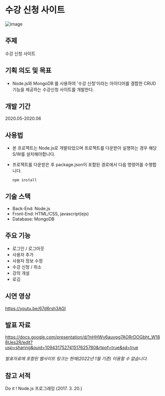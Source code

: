 # 수강 신청 사이트

![image](https://user-images.githubusercontent.com/92344242/150626095-e662c102-c1fe-44f6-8960-1b5914fdbead.png)

## 주제
수강 신청 사이트

## 기획 의도 및 목표
- Node.js와 MongoDB 를 사용하여 '수강 신청'이라는 아이디어를 결합한 CRUD 기능을 제공하는 수강신청 사이트를 개발한다.

## 개발 기간
2020.05-2020.06

## 사용법
- 본 프로젝트는 Node.js로 개발되었으며 프로젝트를 다운받아 실행하는 경우 해당 S/W를 설치해야합니다.
- 프로젝트를 다운받은 후 package.json이 포함된 경로에서 다음 명령어를 수행합니다.
       
      npm install


## 기술 스택
- Back-End: Node.js
- Front-End: HTML/CSS, javascript(ejs)
- Database: MongoDB

## 주요 기능
- 로그인 / 로그아웃
- 사용자 추가
- 사용자 정보 수정
- 수강 신청 / 취소
- 강의 개설
- 로깅

## 시연 영상
https://youtu.be/67d6rsh3AGI

## 발표 자료
https://docs.google.com/presentation/d/1nHHWv6auvpg7AORrDOGbht_W188Ues2R/edit?usp=sharing&ouid=109431752741517625780&rtpof=true&sd=true
<br><br>
*발표자료에 포함된 웹사이트 링크는 현재(2022년 1월 기준) 이용할 수 없습니다.*

## 참고 서적
Do it ! Node.js 프로그래밍 (2017. 3. 20.)
